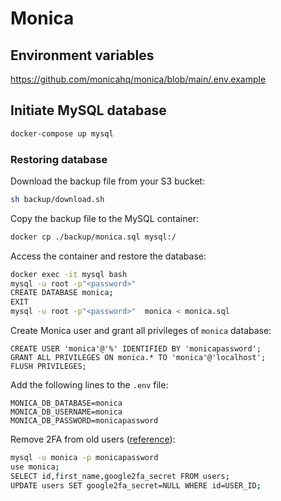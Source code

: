 # Monica

## Environment variables

https://github.com/monicahq/monica/blob/main/.env.example

## Initiate MySQL database

```sh
docker-compose up mysql
```

### Restoring database

Download the backup file from your S3 bucket:

```sh
sh backup/download.sh
```

Copy the backup file to the MySQL container:

```sh
docker cp ./backup/monica.sql mysql:/
```

Access the container and restore the database:

```sh
docker exec -it mysql bash
mysql -u root -p"<password>"
CREATE DATABASE monica;
EXIT
mysql -u root -p"<password>"  monica < monica.sql
```

Create Monica user and grant all privileges of `monica` database:

```mysql
CREATE USER 'monica'@'%' IDENTIFIED BY 'monicapassword';
GRANT ALL PRIVILEGES ON monica.* TO 'monica'@'localhost';
FLUSH PRIVILEGES;
```

Add the following lines to the `.env` file:

```
MONICA_DB_DATABASE=monica
MONICA_DB_USERNAME=monica
MONICA_DB_PASSWORD=monicapassword
```

Remove 2FA from old users ([reference](https://github.com/monicahq/monica/issues/5235)):

```sh
mysql -u monica -p monicapassword
use monica;
SELECT id,first_name,google2fa_secret FROM users;
UPDATE users SET google2fa_secret=NULL WHERE id=USER_ID;
```
